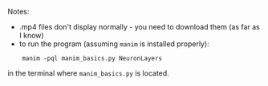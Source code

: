 Notes:
- .mp4 files don't display normally - you need to download them (as far as I know)
- to run the program (assuming `manim` is installed properly):
```
    manim -pql manim_basics.py NeuronLayers
```
in the terminal where `manim_basics.py` is located.
